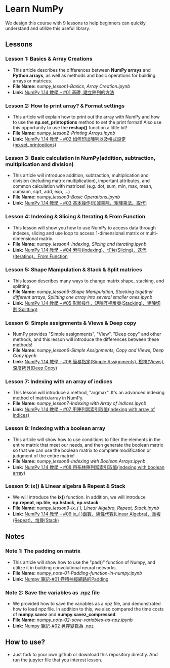 # Learn NumPy
We design this course with 9 lessons to help beginners can quickly understand and utilize this useful library.

## Lessons

### Lesson 1: Basics & Array Creations
 - This article describes the differences between **NumPy arrays** and **Python arrays**, as well as methods and basic operations for building arrays or matrices.
 - **File Name:** *numpy_lesson1-Basics, Array Creation.ipynb*
 - **Link:** [NumPy 1.14 教學 – #01 基礎, 建立陣列的方法](https://www.brilliantcode.net/1022/numpy-tutorial-basics-array-creations/)

### Lesson 2: How to print array? & Format settings
 - This article will explain how to print out the array with NumPy and how to use the **np.set_printoptions** method to set the print format! Also use this opportunity to use the **reshap()** function a little bit!
 - **File Name:** *numpy_lesson2-Printing Arrays.ipynb*
 - **Link:** [NumPy 1.14 教學 – #02 如何印出陣列以及格式設定(np.set_printoptions)](https://www.brilliantcode.net/1045/numpy-tutorial-how-to-print-array/)

### Lesson 3: Basic calculation in NumPy(addition, subtraction, multiplication and division)
 - This article will introduce addition, subtraction, multiplication and division (including matrix multiplication), important attributes, and common calculation with matrices! (e.g. dot, sum, min, max, mean, cumsum, sqrt, add, exp, ...)
 - **File Name:** *numpy_lesson3-Basic Operations.ipynb*
 - **Link:** [NumPy 1.14 教學 – #03 基本操作(加減乘除、矩陣乘法、取代)](https://www.brilliantcode.net/1062/numpy-tutorial-basic-operations/)

### Lesson 4: Indexing & Slicing & Iterating & From Function
 - This lesson will show you how to use NumPy to access data through indexes, slicing and use loop to access 1-dimensional matrix or multi-dimensional matrix.
 - **File Name:** *numpy_lesson4-Indexing, Slicing and Iterating.ipynb*
 - **Link:** [NumPy 1.14 教學 – #04 索引(Indexing)、切片(Slicing)、迭代(Iterating)、From Function](https://www.brilliantcode.net/1093/numpy-1-14-tutorial-04-indexing-slicing-iterating-from-function/)

### Lesson 5: Shape Manipulation & Stack & Split matrices
 - This lesson describes many ways to change matrix shape, stacking, and splitting.
 - **File Name:** *numpy_lesson5-Shape Manipulation, Stacking together different arrays, Splitting one array into several smaller ones.ipynb*
 - **Link:** [NumPy 1.14 教學 – #05 形狀操作、矩陣互相堆疊(Stacking)、矩陣切割(Splitting)](https://www.brilliantcode.net/1111/numpy-tutorial-shape-manipulation-stack-split-matrices/)

### Lesson 6: Simple assignments & Views & Deep copy
 - NumPy provides "Simple assignments", "View", "Deep copy" and other methods, and this lesson will introduce the differences between these methods!
 - **File Name:** *numpy_lesson6-Simple Assignments, Copy and Views, Deep Copy.ipynb*
 - **Link:** [NumPy 1.14 教學 – #06 簡易指定(Simple Assignments), 檢視(Views), 深度拷貝(Deep Copy)](https://www.brilliantcode.net/1130/numpy-tutorial-simple-assignments-views-deep-copy/)

### Lesson 7: Indexing with an array of indices
 - This lesson will introduce a method, "argmax". It's an advanced indexing method of matrix/array in NumPy.
 - **File Name:** *numpy_lesson7-Indexing with Array of Indices.ipynb*
 - **Link:** [NumPy 1.14 教學 – #07 用陣列當索引取值(Indexing with array of indices)](https://www.brilliantcode.net/1183/numpy-tutorial-indexing-with-array-of-indices/)

### Lesson 8: Indexing with a boolean array
 - This article will show how to use conditions to filter the elements in the entire matrix that meet our needs, and then generate the boolean matrix so that we can use the boolean matrix to complete modification or judgment of the entire matrix!
 - **File Name:** *numpy_lesson8-Indexing with Boolean Arrays.ipynb*
 - **Link:** [NumPy 1.14 教學 – #08 用布林陣列當索引取值(Indexing with boolean array)](https://www.brilliantcode.net/1206/numpy-tutorial-indexing-with-boolean-array/)

### Lesson 9: ix() & Linear algebra & Repeat & Stack
 - We will introduce the **ix()** function. In addition, we will introduce **np.repeat**, **np.tile**, **np.hstack**, **np.vstack**.
 - **File Name:** *numpy_lesson9-ix_( ), Linear Algebra, Repeat, Stack.ipynb*
 - **Link:** [NumPy 1.14 教學 – #09 ix_( )函數、線性代數(Linear Algebra)、重複(Repeat)、堆疊(Stack)](https://www.brilliantcode.net/1263/numpy-tutorial-ix-linear-algebra-repeat-stack/)

## Notes
### Note 1: The padding on matrix
- This article will show how to use the "pad()" function of Numpy, and utilize it in building convolutional neural networks.
- **File Name:** *numpy_note-01-Padding-function-in-numpy.ipynb*
- **Link:** [Numpy 筆記-#01 卷積神經網路的Padding](https://www.brilliantcode.net/1821/numpy-notes-01-padding-in-convolutional-neural-network/)

### Note 2: Save the variables as .npz file
- We provided how to save the variables as a npz file, and demonstrated how to load npz file. In addition to this, we also compared the time costs of **numpy.savez** and **numpy.savez_compressed**.
- **File Name:** *numpy_note-02-save-variables-as-npz.ipynb*
- **Link:** [Numpy 筆記-#02 另存變數為 .npz](https://www.brilliantcode.net/1832/numpy-note-02-save-variables-as-npz/)

## How to use?
 - Just fork to your own github or download this repository directly. And run the jupyter file that you interest lesson.
